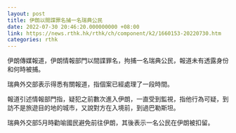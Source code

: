 ```yaml
---
layout: post
title: 伊朗以間諜罪名捕一名瑞典公民
date: 2022-07-30 20:46:20.000000000 +08:00
link: https://news.rthk.hk/rthk/ch/component/k2/1660153-20220730.htm
categories: rthk
---
```


伊朗傳媒報道，伊朗情報部門以間諜罪名，拘捕一名瑞典公民，報道未有透露身份和何時被捕。

瑞典外交部表示得悉有關報道，指個案已經處理了一段時間。

報道引述情報部門指，疑犯之前數次進入伊朗，一直受到監視，指他行為可疑，到訪不是旅遊目的地的城市，又說對方在入境前，到過巴勒斯坦。

瑞典外交部5月時勸喻國民避免前往伊朗，其後表示一名公民在伊朗被扣留。

